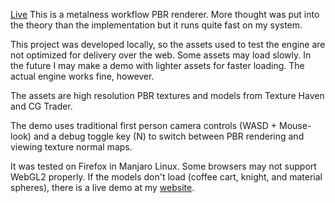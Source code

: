[Live](https://hannesojala.github.io/webgl-pbr)
This is a metalness workflow PBR renderer. More thought was put into the theory than the implementation but it runs quite fast on my system.

This project was developed locally, so the assets used to test the engine are not optimized for delivery over the web. Some assets may load slowly. In the future I may make a demo with lighter assets for faster loading. The actual engine works fine, however.

The assets are high resolution PBR textures and models from Texture Haven and CG Trader.

The demo uses traditional first person camera controls (WASD + Mouse-look) and a debug toggle key (N) to switch between PBR rendering and viewing texture normal maps.

It was tested on Firefox in Manjaro Linux. Some browsers may not support WebGL2 properly. If the models don't load (coffee cart, knight, and material spheres), there is a live demo at my [website](https://hannesojala.github.io/).
